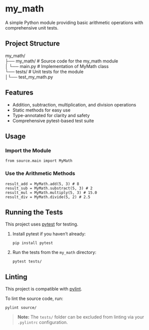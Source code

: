 # my_math

A simple Python module providing basic arithmetic operations with comprehensive unit tests.

## Project Structure

my_math/<br>
├── my_math/ # Source code for the my_math module<br>
│ └── main.py # Implementation of MyMath class<br>
└── tests/ # Unit tests for the module<br>
│└── test_my_math.py

## Features

- Addition, subtraction, multiplication, and division operations
- Static methods for easy use
- Type-annotated for clarity and safety
- Comprehensive pytest-based test suite

## Usage

### Import the Module

```
from source.main import MyMath
```

### Use the Arithmetic Methods

```
result_add = MyMath.add(5, 3) # 8
result_sub = MyMath.substract(5, 3) # 2
result_mul = MyMath.multiply(5, 3) # 15.0
result_div = MyMath.divide(5, 2) # 2.5
```

## Running the Tests

This project uses [pytest](https://pytest.org/) for testing.

1. Install pytest if you haven’t already:
    ```
    pip install pytest
    ```

2. Run the tests from the `my_math` directory:
    ```
    pytest tests/
    ```

## Linting

This project is compatible with [pylint](https://pylint.org/).

To lint the source code, run:
```
pylint source/
```

> **Note:** The `tests/` folder can be excluded from linting via your `.pylintrc` configuration.
